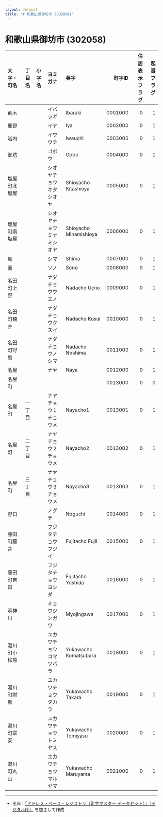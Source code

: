 ```yaml
---
layout: default
title: "# 和歌山県御坊市 (302058)"
---
```


# 和歌山県御坊市 (302058)

| 大字・町名 | 丁目名 | 小字名 | ヨミガナ | 英字 | 町字ID | 住居表示フラグ | 起番フラグ |
|:--------|:------|:------|:-----------------|:---------------------|--------:|----------:|--------:|
| 荊木 |  |  | イバラギ | Ibaraki | 0001000 | 0 | 1 |
| 熊野 |  |  | イヤ | Iya | 0002000 | 0 | 1 |
| 岩内 |  |  | イワウチ | Iwauchi | 0003000 | 0 | 1 |
| 御坊 |  |  | ゴボウ | Gobo | 0004000 | 0 | 1 |
| 塩屋町北塩屋 |  |  | シオヤチョウキタシオヤ | Shioyacho Kitashioya | 0005000 | 0 | 1 |
| 塩屋町南塩屋 |  |  | シオヤチョウミナミシオヤ | Shioyacho Minamishioya | 0006000 | 0 | 1 |
| 島 |  |  | シマ | Shima | 0007000 | 0 | 1 |
| 薗 |  |  | ソノ | Sono | 0008000 | 0 | 1 |
| 名田町上野 |  |  | ナダチョウウエノ | Nadacho Ueno | 0009000 | 0 | 1 |
| 名田町楠井 |  |  | ナダチョウクスイ | Nadacho Kusui | 0010000 | 0 | 1 |
| 名田町野島 |  |  | ナダチョウノシマ | Nadacho Noshima | 0011000 | 0 | 1 |
| 名屋 |  |  | ナヤ | Naya | 0012000 | 0 | 1 |
| 名屋町 |  |  |  |  | 0013000 | 0 | 0 |
| 名屋町 | 一丁目 |  | ナヤチョウ１チョウメ | Nayacho1 | 0013001 | 0 | 1 |
| 名屋町 | 二丁目 |  | ナヤチョウ２チョウメ | Nayacho2 | 0013002 | 0 | 1 |
| 名屋町 | 三丁目 |  | ナヤチョウ３チョウメ | Nayacho3 | 0013003 | 0 | 1 |
| 野口 |  |  | ノグチ | Noguchi | 0014000 | 0 | 1 |
| 藤田町藤井 |  |  | フジタチョウフジイ | Fujitacho Fujii | 0015000 | 0 | 1 |
| 藤田町吉田 |  |  | フジタチョウヨシダ | Fujitacho Yoshida | 0016000 | 0 | 1 |
| 明神川 |  |  | ミョウジンガワ | Myojingawa | 0017000 | 0 | 1 |
| 湯川町小松原 |  |  | ユカワチョウコマツバラ | Yukawacho Komatsubara | 0018000 | 0 | 1 |
| 湯川町財部 |  |  | ユカワチョウタカラ | Yukawacho Takara | 0019000 | 0 | 1 |
| 湯川町富安 |  |  | ユカワチョウトミヤス | Yukawacho Tomiyasu | 0020000 | 0 | 1 |
| 湯川町丸山 |  |  | ユカワチョウマルヤマ | Yukawacho Maruyama | 0021000 | 0 | 1 |

---

- 出典：[「アドレス・ベース・レジストリ（町字マスター データセット）』（デジタル庁）](https://www.digital.go.jp/policies/base_registry_address/) を加工して作成